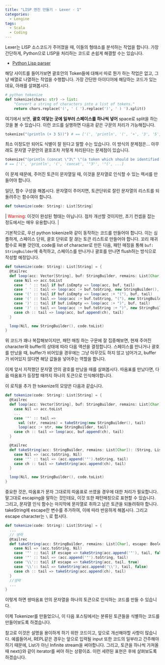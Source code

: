 ```yaml
---
title: "LISP 엔진 만들기 - Lexer - 1"
categories:
  - Lengine
tags:
  - Scala
  - Coding
--- 
```


Lexer는 LISP 소스코드가 주어졌을 때, 이들의 형태소를 분석하는 작업을 합니다. 가장 간단하게, Python으로 LISP을 처리하는 코드로 손쉽게 해결할 수는 있습니다.

- [Python Lisp parser](https://norvig.com/lispy.html)

해당 사이트를 들어가보면 괄호안의 Token들에 대해서 따로 뭔가 하는 작업은 없고, 그냥 배열로 나열하는 작업을 수행합니다. 가장 간단한 아이디어에 해당하는 코드가 있는데요, 아래를 살펴봅시다.

```python
# python tokenize
def tokenize(chars: str) -> list:
    "Convert a string of characters into a list of tokens."
    return chars.replace('(', ' ( ').replace(')', ' ) ').split()
```

여기에서 보면, **괄호 여닿는 곳에 일부러 스페이스를 하나씩 넣어** space로 split을 하는 것을 볼 수 있습니다. 이런 코드를 실행하면 다음과 같은 구문의 처리가 가능해집니다.

```python 
tokenize("(println (+ 3 5))") # == ['(', 'println', '(', '+', '3', '5', ')', ')']
```

최소 이정도만 되어도 식별이 잘 된다고 말할 수는 있습니다. 이 방식의 문제점은... 아무래도 문자열 구문안의 괄호조차 저렇게 처리된다는 문제점이 있습니다.

```python
tokenize("(println (concat \"3\" \"(a token which should be identified as string)\")")
# == ['(', 'println', '(', 'concat', '"3"', '"(', ...]
```

이 문제 때문에, 주어진 토큰이 문자열일 때, 이것을 문자열로 인식할 수 있는 렉서를 만들어야 합니다.

일단, 함수 구성을 해봅시다. 문자열이 주어지면, 토큰단위로 잘린 문자열의 리스트를 되돌려주는 함수여야 합니다.

```scala
def tokenize(code: String): List[String]
```

| <span style="color: red;">Warning</span>: 이것이 완성된 형태는 아닙니다. 점차 개선할 것이지만, 초기 컨셉을 잡는 정도에서는 매우 유용합니다. |

기본적으로, 우선 python tokenize와 같이 동작하는 코드를 만들어야 합니다. 이는 심플하게, 스페이스 단위, 괄호 단위로 잘 끊는 토큰 리스트로 만들어야 합니다. 꼬리 재귀 함수로 짜볼 것인데, code를 list of character로 만든 다음, 패턴 매칭을 통해 ```buf: StringBuilder```에 축적하고, 스페이스를 만나거나 괄호를 만나면 flush하는 방식으로 작성할 예정입니다.

```scala
def tokenize(code: String): List[String] = {
  @tailrec
  def loop(acc: Vector[String], buf: StringBuilder, remains: List[Char]): List[String] = remains match {
    case Nil => acc.toList
    case ' ' :: tail if buf.isEmpty => loop(acc, buf, tail)
    case ' ' :: tail => loop(acc :+ buf.toString, new StringBuilder(), tail)
    case '(' :: tail if buf.isEmpty => loop(acc :+ "("), buf, tail)
    case '(' :: tail => loop(acc :+ buf.toString, "("), new StringBuilder(), tail)
    case ')' :: tail if buf.isEmpty => loop(acc :+ ")", buf, tail)
    case ')' :: tail => loop(acc :+ buf.toString :+ ")", new StringBuilder(), tail)
    case ch :: tail => loop(acc, buf.append(ch), tail)
  }

  loop(Nil, new StringBuilder(), code.toList)
}
```

위 코드가 꽤나 복잡해보이지만, 패턴 매칭 하는 구문에 잘 집중해보면, 현재 주어진 character와 buffer의 상태에 따라 다음 액션을 결정합니다. 스페이스를 만나거나 괄호를 만났을 때, buffer가 비어있을 경우에는 그냥 아무것도 하지 않고 넘어가고, buffer가 비어있지 않다면 해당 값들을 넣어주는 역할을 합니다.

이제 앞서 지적했던 문자열 안의 괄호를 만났을 때를 살펴봅시다. 따옴표를 만났다면, 다음 따옴표가 등장할 때까지 하나의 토큰으로 인식해야합니다.

이 로직을 추가 한 tokenize의 모양은 다음과 같습니다.

```scala
def tokenize(code: String): List[String] = {
  @tailrec
  def loop(acc: Vector[String], buf: StringBuilder, remains: List[Char]): List[String] = remains match {
    case Nil => acc.toList
    ...
    case '"' :: tail => 
      val (str, remains) = takeString(new StringBuilder(), tail)
      loop(acc :+ str, new StringBuilder, tail)
    case ch :: tail => loop(acc, buf.append(ch), tail)
  }

  @tailrec
  def takeString(acc: StringBuilder, remains: List[Char]): (String, List[Char]) = remains match {
    case Nil => (acc.toString, Nil)
    case '"' :: tail => (acc.append('"').toString, tail)
    case ch :: tail => takeString(acc.append(ch), tail)
  }

  loop(Nil, new StringBuilder(), code.toList)
}
```

 중요한 것은, 따옴표가 문자 그대로의 따옴표로 쓰였을 경우에 대한 처리가 필요합니다. 말그대로 escaping을 말하는 것인데요, 이것 또한 패턴매칭으로 표현할 수 있습니다. 그리고, 문자열 인식 함수는 마지막에 문자열로 취하고 남은 토큰을 되돌려줘야 합니다. takeString에 escape란 변수를 추가하여, 이에 따라 반응하게 해봅시다. 그리고 escape character는 ```\``` 로 합시다.

```scala
def tokenize(code: String): List[String] = {
  ...
  // 생략
  @tailrec
  def takeString(acc: StringBuilder, remains: List[Char], escape: Boolean = false): (String, List[Char]) = remains match {
    case Nil => (acc.toString, Nil)
    case '"' :: tail if escape => takeString(acc.append('"'), tail, false)
    case '"' :: tail => (acc.append('"').toString, tail)
    case '\\':: tail if escape => takeString(acc, tail, true)
    case '\\':: tail => takeString(acc.append('\\'), tail, false)
    case ch :: tail => takeString(acc.append(ch), tail)
  }
  //생략
  ...
}
 ```

이렇게 하면 쌍따옴표 안의 문자열을 하나의 토큰으로 인식하는 코드를 만들 수 있습니다.

이제 Tokenizer를 만들었으니, 이 다음 포스팅에서는 분류된 토큰들을 식별하는 코드를 만들어보도록 하겠습니다.

참고로 이것은 설명을 용이하게 하기 위한 코드이고, 앞으로 개선해야할 사항이 많습니다. 예를들어서, REPL같은 경우는 앞으로 입력될 input 또한 코드의 일부라고 간주해야하기 때문에, List가 아닌 Infinite stream을 써야합니다. 그리고, 토큰을 하나씩 가져올 때 next()와 같이 iterator를 써야 하는 상황이죠. 이런 세련된 표현은 후에 살펴보도록 하겠습니다.